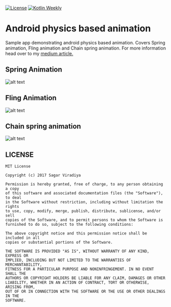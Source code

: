 [![License](https://img.shields.io/badge/License-MIT-blue.svg)](https://github.com/sagar-viradiya/AndroidPhysicsAnimation/blob/master/LICENSE) [![Kotlin Weekly](https://img.shields.io/badge/Kotlin%20Weekly-%2363-blue.svg)](https://mailchi.mp/kotlinweekly/kotlin-weekly-63?e=c1747840c3)

# Android physics based animation
Sample app demonstrating android physics based animation. Covers Spring animation, Fling animation and Chain spring animation.
For more information head over to my [medium article.](https://android.jlelse.eu/android-physics-based-animation-cf0cc125830f)

## Spring Animation
![alt text](https://media.giphy.com/media/xT39Dn9zedyTuFjuzm/giphy.gif "Spring animation")


## Fling Animation
![alt text](https://media.giphy.com/media/l41JWvM5IDJQND7jO/giphy.gif "Fling animation")


## Chain spring animation
![alt text](https://media.giphy.com/media/l41JMyczEqmDjEHAc/giphy.gif "Chain animation")


## LICENSE

```
MIT License

Copyright (c) 2017 Sagar Viradiya

Permission is hereby granted, free of charge, to any person obtaining a copy
of this software and associated documentation files (the "Software"), to deal
in the Software without restriction, including without limitation the rights
to use, copy, modify, merge, publish, distribute, sublicense, and/or sell
copies of the Software, and to permit persons to whom the Software is
furnished to do so, subject to the following conditions:

The above copyright notice and this permission notice shall be included in all
copies or substantial portions of the Software.

THE SOFTWARE IS PROVIDED "AS IS", WITHOUT WARRANTY OF ANY KIND, EXPRESS OR
IMPLIED, INCLUDING BUT NOT LIMITED TO THE WARRANTIES OF MERCHANTABILITY,
FITNESS FOR A PARTICULAR PURPOSE AND NONINFRINGEMENT. IN NO EVENT SHALL THE
AUTHORS OR COPYRIGHT HOLDERS BE LIABLE FOR ANY CLAIM, DAMAGES OR OTHER
LIABILITY, WHETHER IN AN ACTION OF CONTRACT, TORT OR OTHERWISE, ARISING FROM,
OUT OF OR IN CONNECTION WITH THE SOFTWARE OR THE USE OR OTHER DEALINGS IN THE
SOFTWARE.
```
